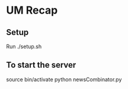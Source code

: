 UM Recap
==============

Setup
----

Run ./setup.sh

To start the server
-------------------

source bin/activate
python newsCombinator.py
